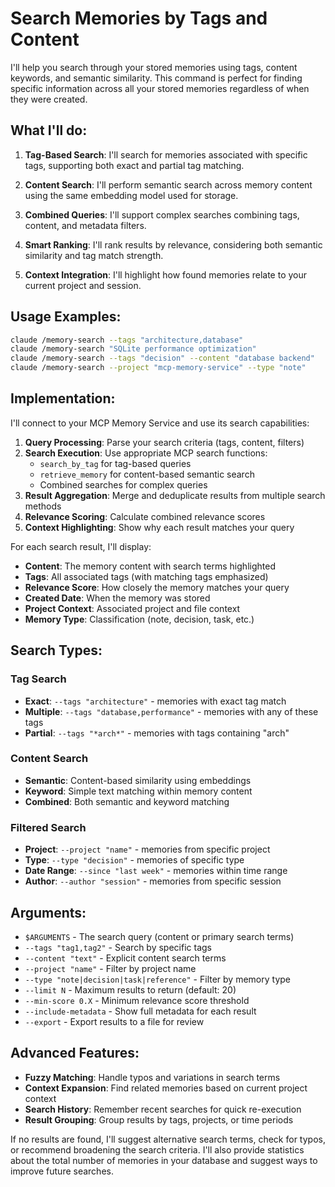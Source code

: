 # Search Memories by Tags and Content

I'll help you search through your stored memories using tags, content keywords, and semantic similarity. This command is perfect for finding specific information across all your stored memories regardless of when they were created.

## What I'll do:

1. **Tag-Based Search**: I'll search for memories associated with specific tags, supporting both exact and partial tag matching.

2. **Content Search**: I'll perform semantic search across memory content using the same embedding model used for storage.

3. **Combined Queries**: I'll support complex searches combining tags, content, and metadata filters.

4. **Smart Ranking**: I'll rank results by relevance, considering both semantic similarity and tag match strength.

5. **Context Integration**: I'll highlight how found memories relate to your current project and session.

## Usage Examples:

```bash
claude /memory-search --tags "architecture,database"
claude /memory-search "SQLite performance optimization"
claude /memory-search --tags "decision" --content "database backend"
claude /memory-search --project "mcp-memory-service" --type "note"
```

## Implementation:

I'll connect to your MCP Memory Service and use its search capabilities:

1. **Query Processing**: Parse your search criteria (tags, content, filters)
2. **Search Execution**: Use appropriate MCP search functions:
   - `search_by_tag` for tag-based queries
   - `retrieve_memory` for content-based semantic search
   - Combined searches for complex queries
3. **Result Aggregation**: Merge and deduplicate results from multiple search methods
4. **Relevance Scoring**: Calculate combined relevance scores
5. **Context Highlighting**: Show why each result matches your query

For each search result, I'll display:
- **Content**: The memory content with search terms highlighted
- **Tags**: All associated tags (with matching tags emphasized)
- **Relevance Score**: How closely the memory matches your query
- **Created Date**: When the memory was stored
- **Project Context**: Associated project and file context
- **Memory Type**: Classification (note, decision, task, etc.)

## Search Types:

### Tag Search
- **Exact**: `--tags "architecture"` - memories with exact tag match
- **Multiple**: `--tags "database,performance"` - memories with any of these tags
- **Partial**: `--tags "*arch*"` - memories with tags containing "arch"

### Content Search
- **Semantic**: Content-based similarity using embeddings
- **Keyword**: Simple text matching within memory content
- **Combined**: Both semantic and keyword matching

### Filtered Search
- **Project**: `--project "name"` - memories from specific project
- **Type**: `--type "decision"` - memories of specific type
- **Date Range**: `--since "last week"` - memories within time range
- **Author**: `--author "session"` - memories from specific session

## Arguments:

- `$ARGUMENTS` - The search query (content or primary search terms)
- `--tags "tag1,tag2"` - Search by specific tags
- `--content "text"` - Explicit content search terms
- `--project "name"` - Filter by project name
- `--type "note|decision|task|reference"` - Filter by memory type
- `--limit N` - Maximum results to return (default: 20)
- `--min-score 0.X` - Minimum relevance score threshold
- `--include-metadata` - Show full metadata for each result
- `--export` - Export results to a file for review

## Advanced Features:

- **Fuzzy Matching**: Handle typos and variations in search terms
- **Context Expansion**: Find related memories based on current project context
- **Search History**: Remember recent searches for quick re-execution
- **Result Grouping**: Group results by tags, projects, or time periods

If no results are found, I'll suggest alternative search terms, check for typos, or recommend broadening the search criteria. I'll also provide statistics about the total number of memories in your database and suggest ways to improve future searches.